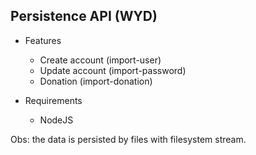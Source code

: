 ## Persistence API (WYD)
- Features
	- Create account (import-user)
	- Update account (import-password)
	- Donation (import-donation)

- Requirements
	- NodeJS

Obs: the data is persisted by files with filesystem stream.
